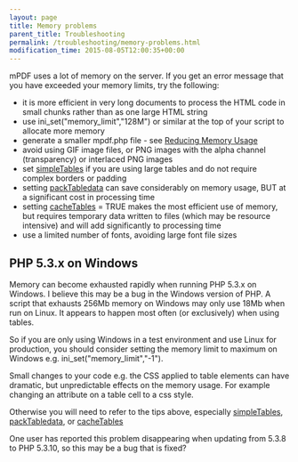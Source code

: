```yaml
---
layout: page
title: Memory problems
parent_title: Troubleshooting
permalink: /troubleshooting/memory-problems.html
modification_time: 2015-08-05T12:00:35+00:00
---
```




<p>mPDF uses a lot of memory on the server. If you get an error message that you have exceeded your memory limits, try the following:</p>
<ul>
<li>it is more efficient in very long documents to process the HTML code in small chunks rather than as one large HTML string</li>
<li>use <span class="filename">ini_set("memory_limit","128M")</span> or similar at the top of your script to allocate more memory</li>
<li>generate a smaller <span class="filename">mpdf.php</span> file - see <a href="{{ "/installation-setup/reducing-memory-usage.html" | prepend: site.baseurl }}">Reducing Memory Usage</a></li>
<li>avoid using GIF image files, or PNG images with the alpha channel (transparency) or interlaced PNG images</li>
<li>set <a href="{{ "/reference/mpdf-variables/simpletables.html" | prepend: site.baseurl }}">simpleTables</a> if you are using large tables and do not require complex borders or padding</li>
<li>setting <a href="{{ "/reference/mpdf-variables/packtabledata.html" | prepend: site.baseurl }}">packTabledata</a> can save considerably on memory usage, BUT at a significant cost in processing time</li>
<li>setting <a href="index8ff2.html?tid=473">cacheTables</a> = <span class="smallblock">TRUE</span> makes the most efficient use of memory, but requires temporary data written to files (which may be resource intensive) and will add significantly to processing time</li>
<li>use a limited number of fonts, avoiding large font file sizes</li>
</ul>
<h2>PHP 5.3.x on Windows</h2>
<p>Memory can become exhausted rapidly when running PHP 5.3.x on Windows. I believe this may be a bug in the Windows version of PHP. A script that exhausts 256Mb memory on Windows may only use 18Mb when run on Linux. It appears to happen most often (or exclusively) when using tables.</p>
<p>So if you are only using Windows in a test environment and use Linux for production, you should consider setting the memory limit to maximum on Windows e.g. <span class="filename">ini_set("memory_limit","-1")</span>.</p>
<p>Small changes to your code e.g. the CSS applied to table elements can have dramatic, but unpredictable effects on the memory usage. For example changing an attribute on a table cell to a css style.</p>
<p>Otherwise you will need to refer to the tips above, especially <a href="{{ "/reference/mpdf-variables/simpletables.html" | prepend: site.baseurl }}">simpleTables</a>, <a href="{{ "/reference/mpdf-variables/packtabledata.html" | prepend: site.baseurl }}">packTabledata</a>, or <a href="index8ff2.html?tid=473">cacheTables</a></p>
<p class="manual_block">One user has reported this problem disappearing when updating from 5.3.8 to PHP 5.3.10, so this may be a bug that is fixed?</p>
<ul> </li>
</ul>
